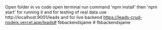 Open folder in vs code
open terminal
run command 'npm install'
then 'npm start' for running it
and for testing of real data  use
http://localhost:9001/leads
and for live backend 
https://leads-crud-nodejs.vercel.app/leads#   f b b a c k e n d s j a m e  
 #   f b b a c k e n d s j a m e  
 